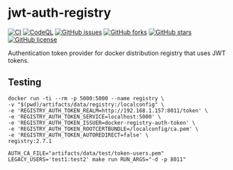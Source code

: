 # jwt-auth-registry

[![CI](https://github.com/na4ma4/jwt-auth-registry/actions/workflows/ci.yml/badge.svg)](https://github.com/na4ma4/jwt-auth-registry/actions/workflows/ci.yml)
[![CodeQL](https://github.com/na4ma4/jwt-auth-registry/actions/workflows/codeql-analysis.yml/badge.svg)](https://github.com/na4ma4/jwt-auth-registry/actions/workflows/codeql-analysis.yml)
[![GitHub issues](https://img.shields.io/github/issues/na4ma4/jwt-auth-registry)](https://github.com/na4ma4/jwt-auth-registry/issues)
[![GitHub forks](https://img.shields.io/github/forks/na4ma4/jwt-auth-registry)](https://github.com/na4ma4/jwt-auth-registry/network)
[![GitHub stars](https://img.shields.io/github/stars/na4ma4/jwt-auth-registry)](https://github.com/na4ma4/jwt-auth-registry/stargazers)
[![GitHub license](https://img.shields.io/github/license/na4ma4/jwt-auth-registry)](https://github.com/na4ma4/jwt-auth-registry/blob/main/LICENSE)

Authentication token provider for docker distribution registry that uses JWT tokens.

## Testing

```shell
docker run -ti --rm -p 5000:5000 --name registry \
-v "$(pwd)/artifacts/data/registry:/localconfig" \
-e 'REGISTRY_AUTH_TOKEN_REALM=http://192.168.1.157:8011/token' \
-e 'REGISTRY_AUTH_TOKEN_SERVICE=localhost:5000' \
-e 'REGISTRY_AUTH_TOKEN_ISSUER=docker-registry-auth-token' \
-e 'REGISTRY_AUTH_TOKEN_ROOTCERTBUNDLE=/localconfig/ca.pem' \
-e 'REGISTRY_AUTH_TOKEN_AUTOREDIRECT=false' \
registry:2.7.1
```

```shell
AUTH_CA_FILE="artifacts/data/test/token-users.pem" LEGACY_USERS='test1:test2' make run RUN_ARGS="-d -p 8011"
```
